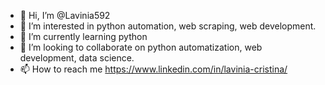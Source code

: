 - 👋 Hi, I’m @Lavinia592
- 👀 I’m interested in python automation, web scraping, web development. 
- 🌱 I’m currently learning python
- 💞️ I’m looking to collaborate on python automatization, web development, data science.
- 📫 How to reach me https://www.linkedin.com/in/lavinia-cristina/


<!---
Lavinia592/Lavinia592 is a ✨ special ✨ repository because its `README.md` (this file) appears on your GitHub profile.
You can click the Preview link to take a look at your changes.
--->
